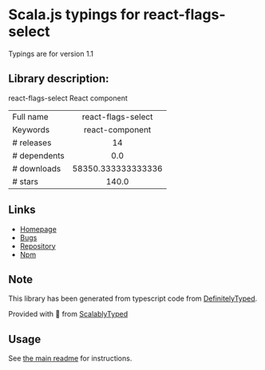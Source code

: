 
# Scala.js typings for react-flags-select

Typings are for version 1.1

## Library description:
react-flags-select React component

|                    |                 |
| ------------------ | :-------------: |
| Full name          | react-flags-select |
| Keywords           | react-component |
| # releases         | 14 |
| # dependents       | 0.0 |
| # downloads        | 58350.333333333336 |
| # stars            | 140.0 |

## Links
- [Homepage](https://github.com/ekwonye-richard/react-flags-select#readme)
- [Bugs](https://github.com/ekwonye-richard/react-flags-select/issues)
- [Repository](https://github.com/ekwonye-richard/react-flags-select)
- [Npm](https://www.npmjs.com/package/react-flags-select)
    


## Note
This library has been generated from typescript code from [DefinitelyTyped](https://definitelytyped.org).

Provided with :purple_heart: from [ScalablyTyped](https://github.com/oyvindberg/ScalablyTyped)

## Usage
See [the main readme](../../readme.md) for instructions.


